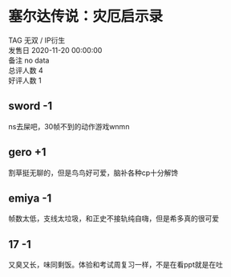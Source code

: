 



# 塞尔达传说：灾厄启示录
  
TAG 无双 / IP衍生  
发售日 2020-11-20 00:00:00  
备注 no data  
总评人数 4  
好评人数 1
## sword -1


ns去屎吧，30帧不到的动作游戏wnmn
## gero +1


割草挺无聊的，但是鸟鸟好可爱，脑补各种cp十分解馋
## emiya -1


帧数太低，支线太垃圾，和正史不接轨纯自嗨，但是希多真的很可爱
## 17 -1


又臭又长，味同剩饭。体验和考试周复习一样，不是在看ppt就是在吐